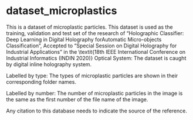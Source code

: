 # dataset_microplastics
This is a dataset of microplastic particles. This dataset is used as the training, validation and test set of the research of “Holographic Classifier: Deep Learning in Digital Holography forAutomatic Micro-objects Classification”, Accepted to “Special Session on Digital Holography for Industrial Applications” in the \textit{18th IEEE International Conference on Industrial Informatics (INDIN 2020)}
Optical System: The dataset is caught by digital inline holography system. 

Labelled by type: The types of microplastic particles are shown in their corresponding folder names.

Labelled by number: The number of microplastic particles in the image is the same as the first number of the file name of the image.

Any citation to this database needs to indicate the source of the reference.
